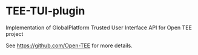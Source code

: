 TEE-TUI-plugin
==============

Implementation of GlobalPlatform Trusted User Interface API for Open TEE project

See https://github.com/Open-TEE for more details.
